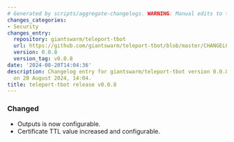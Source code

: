 ```yaml
---
# Generated by scripts/aggregate-changelogs. WARNING: Manual edits to this files will be overwritten.
changes_categories:
- Security
changes_entry:
  repository: giantswarm/teleport-tbot
  url: https://github.com/giantswarm/teleport-tbot/blob/master/CHANGELOG.md#008---2024-08-20
  version: 0.0.8
  version_tag: v0.0.8
date: '2024-08-20T14:04:36'
description: Changelog entry for giantswarm/teleport-tbot version 0.0.8, published
  on 20 August 2024, 14:04.
title: teleport-tbot release v0.0.8
---
```


### Changed
- Outputs is now configurable.
- Certificate TTL value increased and configurable.

